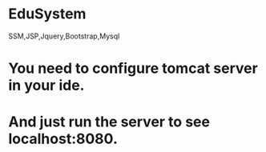 # EduSystem
SSM,JSP,Jquery,Bootstrap,Mysql

# You need to configure tomcat server in your ide.
# And just run the server to see localhost:8080.
